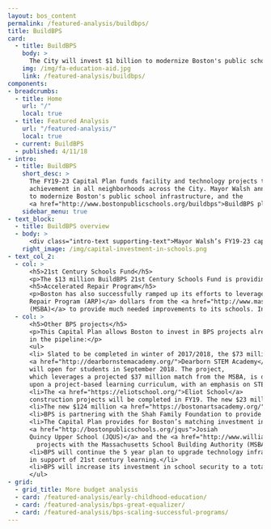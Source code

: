 ```yaml
---
layout: bos_content
permalink: /featured-analysis/buildbps/
title: BuildBPS
card:
  - title: BuildBPS
    body: >
      The City will invest $1 billion to modernize Boston's public school infrastructure. See how.
    img: /img/fa-education-aid.jpg
    link: /featured-analysis/buildbps/
components:
- breadcrumbs:
  - title: Home
    url: "/"
    local: true
  - title: Featured Analysis
    url: "/featured-analysis/"
    local: true
  - current: BuildBPS
  - published: 4/11/18
- intro:
  - title: BuildBPS
    short_desc: >
      The FY19-23 Capital Plan funds facility and technology projects that support education and youth 
      achievement in all neighborhoods across the City. Mayor Walsh announced a $1 billion investment 
      to modernize Boston's public school infrastructure, and the 
      <a href="http://www.bostonpublicschools.org/buildbps">BuildBPS plan</a> will guide that process.
    sidebar_menu: true
- text_block:
  - title: BuildBPS overview
  - body: >
      <div class="intro-text supporting-text">Mayor Walsh’s FY19-23 capital plan implements early action BuildBPS initiatives, and supports planning for large-scale projects coming out of the robust BuildBPS community engagement process.</div> 
    right_image: /img/capital-investment-in-schools.png
- text_col_2:
  - col: >
      <h5>21st Century Schools Fund</h5>
      <p>The $13 million BuildBPS 21st Century Schools Fund is providing schools with 21st century tools, including new technology and comfortable, movable furniture. This initiative will promote learner-centric programs, benefit professional development, and provide greater flexibility in both current and future learning spaces. BPS will work with school leaders to complete these upgrades for the start of the 2018-19 school year.</p>
      <h5>Accelerated Repair Program</h5>
      <p>Boston has also successfully ramped up its efforts to leverage <a href="http://www.massschoolbuildings.org/programs/Accelerated_Repair">MSBA Accelerated 
      Repair Program (ARP)</a> dollars from the <a href="http://www.massschoolbuildings.org/">Massachusetts School Building Authority 
      (MSBA)</a> to provide much needed improvements to its schools. In FY18, Boston invested $16.9 million to unlock $22.8 million in grants from the MSBA to provide seven BPS schools with new windows replace roofs and boilers at five BPS schools. In FY19, BPS will invest $4.5 million to unlock a $7.1 million grant from the MSBA to replace roofs, boilers, or windows at six schools. The Mayor’s capital plan sets aside an additional $26.7 million over the next five years to position Boston to further leverage MSBA ARP dollars in the future.</p>
  - col: >
      <h5>Other BPS projects</h5>
      <p>This Capital Plan allows Boston to invest in BPS projects already 
      in the pipeline:</p>
      <ul>
      <li> Slated to be completed in winter of 2017/2018, the $73 million 
      <a href="http://dearbornstemacademy.org/">Dearborn STEM Academy</a> 
      will open for students in September 2018. The project,
      which leverages a projected $37 million match from the MSBA, is designed based 
      upon a project-based learning curriculum, with an emphasis on STEM education.</li> 
      <li>The <a href="https://eliotschool.org/">Eliot School</a> 
      construction projects will be completed in FY19. The new $23 million North Bennet Street building opened in September 2017, and the $34 million Commercial Street building will welcome grades 5-8 into a 21st century learning environment.</li>
      <li>The new $124 million <a href="https://bostonartsacademy.org/">Boston Arts Academy</a> building is leveraging $49 million match from the MSBA. Beginning construction in FY19, the school will provide students with state of the art performance and studio space, opening in September 2021.</li>
      <li>BPS is partnering with the Shah Family Foundation to provide 25 schools with full-service kitchens. This is the first phase in a multi-year kitchen renovation program.</li>
      <li>The Capital Plan provides for Boston’s matching investment in the 
      <a href="http://bostonpublicschools.org/jqus">Josiah 
      Quincy Upper School (JQUS)</a> and the <a href="http://www.williamecarterschool.org/"> Carter School</a>, which are collaborative 
        projects with the Massachusetts School Building Authority (MSBA).</li>
      <li>BPS will continue the 5 year plan to upgrade technology infrastructure across the district 
      in support of 21st century learning.</li>
      <li>BPS will increase its investment in school security to a total budget of $5 million. The project includes upgrades to external and internal doors, locks and key cards, and cameras.</li>
      </ul>
- grid:
  - grid_title: More budget analysis
  - card: /featured-analysis/early-childhood-education/
  - card: /featured-analysis/bps-great-equalizer/
  - card: /featured-analysis/bps-scaling-successful-programs/
---
```

